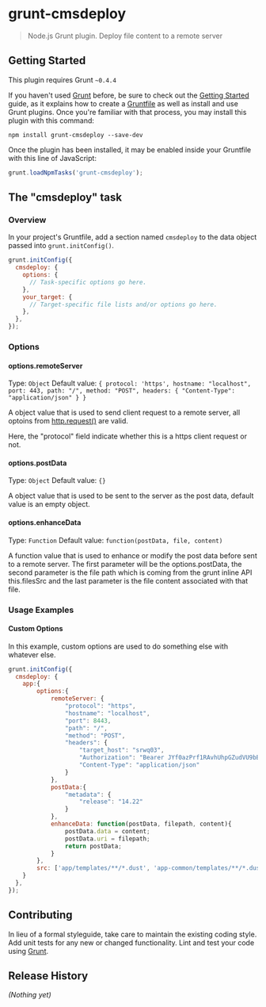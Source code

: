 # grunt-cmsdeploy

> Node.js Grunt plugin. Deploy file content to a remote server

## Getting Started
This plugin requires Grunt `~0.4.4`

If you haven't used [Grunt](http://gruntjs.com/) before, be sure to check out the [Getting Started](http://gruntjs.com/getting-started) guide, as it explains how to create a [Gruntfile](http://gruntjs.com/sample-gruntfile) as well as install and use Grunt plugins. Once you're familiar with that process, you may install this plugin with this command:

```shell
npm install grunt-cmsdeploy --save-dev
```

Once the plugin has been installed, it may be enabled inside your Gruntfile with this line of JavaScript:

```js
grunt.loadNpmTasks('grunt-cmsdeploy');
```

## The "cmsdeploy" task

### Overview
In your project's Gruntfile, add a section named `cmsdeploy` to the data object passed into `grunt.initConfig()`.

```js
grunt.initConfig({
  cmsdeploy: {
    options: {
      // Task-specific options go here.
    },
    your_target: {
      // Target-specific file lists and/or options go here.
    },
  },
});
```

### Options

#### options.remoteServer
Type: `Object`
Default value: `{
				protocol: 'https',
				hostname: "localhost", 
				port: 443,
				path: "/",
				method: "POST",
				headers: {
					"Content-Type": "application/json"
				}
			}`

A object value that is used to send client request to a remote server, all optoins from <a href="http://nodejs.org/api/http.html#http_http_request_options_callback">http.request()</a> are valid.

Here, the "protocol" field indicate whether this is a https client request or not.

#### options.postData
Type: `Object`
Default value: `{}`

A object value that is used to be sent to the server as the post data, default value is an empty object.

#### options.enhanceData
Type: `Function`
Default value: `function(postData, file, content)`

A function value that is used to enhance or modify the post data before sent to a remote server.
The first parameter will be the options.postData, the second parameter is the file path which is coming from the grunt inline API this.filesSrc and the last parameter is the file content associated with that file.

### Usage Examples

#### Custom Options
In this example, custom options are used to do something else with whatever else.

```js
grunt.initConfig({
  cmsdeploy: {
    app:{
		options:{
			remoteServer: {
				"protocol": "https",
				"hostname": "localhost", 
				"port": 8443,
				"path": "/",
				"method": "POST",
				"headers": {
					"target_host": "srwq03",
					"Authorization": "Bearer JYf0azPrf1RAvhUhpGZudVU9bBEa",
					"Content-Type": "application/json"
				}
			},
			postData:{
				"metadata": {
					"release": "14.22"
				}
			},
			enhanceData: function(postData, filepath, content){
				postData.data = content;
				postData.uri = filepath;
				return postData;
			}
		},
		src: ['app/templates/**/*.dust', 'app-common/templates/**/*.dust']
	}
  },
});
```

## Contributing
In lieu of a formal styleguide, take care to maintain the existing coding style. Add unit tests for any new or changed functionality. Lint and test your code using [Grunt](http://gruntjs.com/).

## Release History
_(Nothing yet)_
